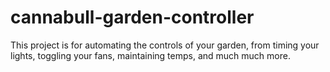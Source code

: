# cannabull-garden-controller
This project is for automating the controls of your garden, from timing your lights, toggling your fans, maintaining temps, and much much more. 
